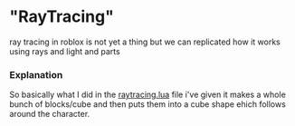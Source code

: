 # "RayTracing"
ray tracing in roblox is not yet a thing but we can replicated how it works using rays and light and parts

### Explanation

So basically what I did in the [raytracing.lua](https://raw.githubusercontent.com/DeroXP/Roblox-stugg/main/RayTracing/raytrace.lua) file i've given it makes a whole bunch of blocks/cube and then puts them into a cube shape ehich follows around the character.

